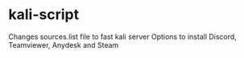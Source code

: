 # kali-script
Changes sources.list file to fast kali server
Options to install Discord, Teamviewer, Anydesk and Steam
